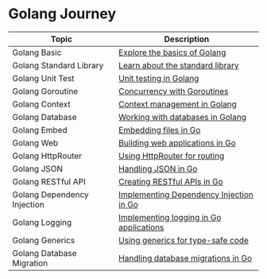 # Golang Journey

| Topic                        | Description                                                 |
|------------------------------|-------------------------------------------------------------|
| Golang Basic                 | [Explore the basics of Golang](https://github.com/fhasnur/learn-golang/tree/main/golang-basic) |
| Golang Standard Library      | [Learn about the standard library](https://github.com/fhasnur/learn-golang/tree/main/golang-standar-library) |
| Golang Unit Test             | [Unit testing in Golang](https://github.com/fhasnur/learn-golang/tree/main/golang-unit-test) |
| Golang Goroutine             | [Concurrency with Goroutines](https://github.com/fhasnur/learn-golang/tree/main/golang-goroutine) |
| Golang Context               | [Context management in Golang](https://github.com/fhasnur/learn-golang/tree/main/golang-context) |
| Golang Database              | [Working with databases in Golang](https://github.com/fhasnur/learn-golang/tree/main/golang-database) |
| Golang Embed                 | [Embedding files in Go](https://github.com/fhasnur/golang-journey/tree/main/golang-embed) |
| Golang Web                   | [Building web applications in Go](https://github.com/fhasnur/learn-golang/tree/main/golang-web) |
| Golang HttpRouter            | [Using HttpRouter for routing](https://github.com/fhasnur/golang-journey/tree/main/golang-httprouter) |
| Golang JSON                  | [Handling JSON in Go](https://github.com/fhasnur/golang-journey/tree/main/golang-json) |
| Golang RESTful API           | [Creating RESTful APIs in Go](https://github.com/fhasnur/golang-journey/tree/main/golang-restful-api) |
| Golang Dependency Injection  | [Implementing Dependency Injection in Go](https://github.com/fhasnur/golang-journey/tree/main/golang-dependency-injection) |
| Golang Logging               | [Implementing logging in Go applications](https://github.com/fhasnur/golang-journey/tree/main/golang-logging) |
| Golang Generics              | [Using generics for type-safe code](https://github.com/fhasnur/golang-journey/tree/main/golang-generics) |
| Golang Database Migration    | [Handling database migrations in Go](https://github.com/fhasnur/learn-golang/tree/main/golang-database-migration) |
